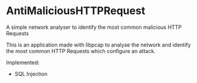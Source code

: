 # AntiMaliciousHTTPRequest
A simple network analyser to identify the most common malicious HTTP Requests

This is an application made with libpcap to analyse the network and identify the most common HTTP Requests which configure an attack.

Implemented:
- SQL Injection
